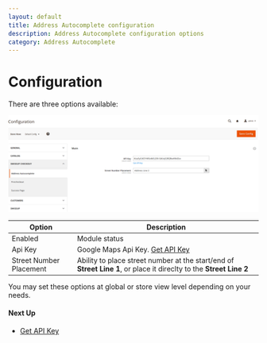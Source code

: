 ```yaml
---
layout: default
title: Address Autocomplete configuration
description: Address Autocomplete configuration options
category: Address Autocomplete
---
```


# Configuration

There are three options available:

![Address Autocomplete configuration options](/images/m2/address-autocomplete/configuration.png)

Option | Description
-------|------------
Enabled | Module status
Api Key | Google Maps Api Key. [Get API Key](../get-api-key/)
Street Number Placement | Ability to place street number at the start/end of **Street Line 1**, or place it direclty to the **Street Line 2**

You may set these options at global or store view level depending on your needs.

#### Next Up

- [Get API Key](../get-api-key/)

